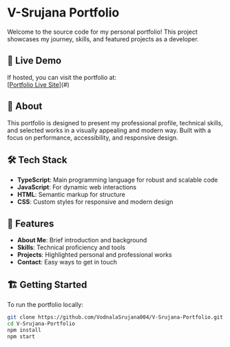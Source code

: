 # V-Srujana Portfolio

Welcome to the source code for my personal portfolio! This project showcases my journey, skills, and featured projects as a developer.

## 🚀 Live Demo

If hosted, you can visit the portfolio at:  
[[Portfolio Live Site](https://vs-portfolio-9ptn.onrender.com/)](#)

## 📝 About

This portfolio is designed to present my professional profile, technical skills, and selected works in a visually appealing and modern way. Built with a focus on performance, accessibility, and responsive design.

## 🛠️ Tech Stack

- **TypeScript**: Main programming language for robust and scalable code
- **JavaScript**: For dynamic web interactions
- **HTML**: Semantic markup for structure
- **CSS**: Custom styles for responsive and modern design

## 📂 Features

- **About Me**: Brief introduction and background
- **Skills**: Technical proficiency and tools
- **Projects**: Highlighted personal and professional works
- **Contact**: Easy ways to get in touch

## 🏗️ Getting Started

To run the portfolio locally:

```bash
git clone https://github.com/VodnalaSrujana004/V-Srujana-Portfolio.git
cd V-Srujana-Portfolio
npm install
npm start
